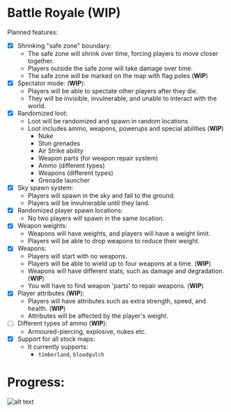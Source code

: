 # Battle Royale (WIP)

Planned features:
- [x] Shrinking "safe zone" boundary:
  - The safe zone will shrink over time, forcing players to move closer together.
  - Players outside the safe zone will take damage over time.
  - The safe zone will be marked on the map with flag poles (**WIP**)
- [x] Spectator mode: (**WIP**):
  - Players will be able to spectate other players after they die.
  - They will be invisible, invulnerable, and unable to interact with the world.
- [x] Randomized loot:
  - Loot will be randomized and spawn in random locations
  - Loot includes ammo, weapons, powerups and special abilities (**WIP**)
    - Nuke
    - Stun grenades
    - Air Strike ability
    - Weapon parts (for weapon repair system)
    - Ammo (different types)
    - Weapons (different types)
    - Grenade launcher
- [x] Sky spawn system:
  - Players will spawn in the sky and fall to the ground.
  - Players will be invulnerable until they land.
- [x] Randomized player spawn locations:
  - No two players will spawn in the same location.
- [x] Weapon weights:
  - Weapons will have weights, and players will have a weight limit.
  - Players will be able to drop weapons to reduce their weight.
- [x] Weapons:
  - Players will start with no weapons.
  - Players will be able to wield up to four weapons at a time. (**WIP**)
  - Weapons will have different stats, such as damage and degradation. (**WIP**)
  - You will have to find weapon 'parts' to repair weapons. (**WIP**)
- [x] Player attributes (**WIP**):
  - Players will have attributes such as extra strength, speed, and health. (**WIP**)
  - Attributes will be affected by the player's weight.
- [ ] Different types of ammo (**WIP**):
  - Armoured-piercing, explosive, nukes etc.
- [x] Support for all stock maps:
  - It currently supports:
    - `timberland`, `bloodgulch`  


# Progress:
![alt text](https://progress-bar.dev/50/?title=Progress)
  